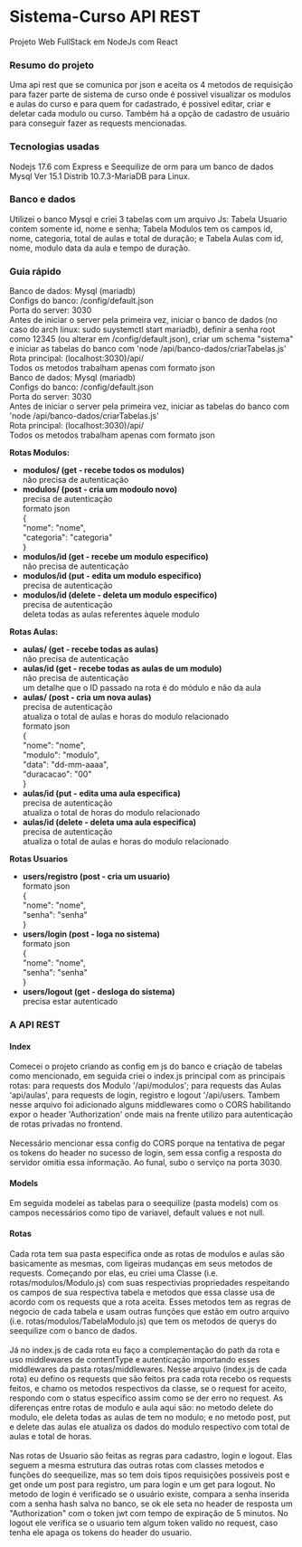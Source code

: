 # Sistema-Curso API REST
Projeto Web FullStack em NodeJs com React

### Resumo do projeto
Uma api rest que se comunica por json e aceita os 4 metodos de requisição para fazer parte de sistema de curso onde é possivel visualizar os modulos e aulas do curso e para quem for cadastrado, é possivel editar, criar e deletar cada modulo ou curso. Também há a opção de cadastro de usuário para conseguir fazer as requests mencionadas.

### Tecnologias usadas
Nodejs 17.6 com Express e Seequilize de orm para um banco de dados Mysql Ver 15.1 Distrib 10.7.3-MariaDB para Linux.

### Banco e dados
Utilizei o banco Mysql e criei 3 tabelas com um arquivo Js: Tabela Usuario contem somente id, nome e senha; Tabela Modulos tem os campos id, nome, categoria, total de aulas e total de duração; e Tabela Aulas com id, nome, modulo data da aula e tempo de duração.

### Guia rápido
Banco de dados: Mysql (mariadb) <br/>
Configs do banco: /config/default.json <br/>
Porta do server: 3030 <br/>
Antes de iniciar o server pela primeira vez, iniciar o banco de dados (no caso do arch linux: sudo suystemctl start mariadb), definir a senha root como 12345 (ou alterar em /config/default.json), criar um schema "sistema" e iniciar as tabelas do banco com 'node /api/banco-dados/criarTabelas.js' <br/>
Rota principal: (localhost:3030)/api/ <br/>
Todos os metodos trabalham apenas com formato json <br/>
Banco de dados: Mysql (mariadb) <br/>
Configs do banco: /config/default.json <br/>
Porta do server: 3030 <br/>
Antes de iniciar o server pela primeira vez, iniciar as tabelas do banco com 'node /api/banco-dados/criarTabelas.js' <br/>
Rota principal: (localhost:3030)/api/ <br/>
Todos os metodos trabalham apenas com formato json <br/>

**Rotas Modulos:**
- **modulos/ (get - recebe todos os modulos)** <br/>
não precisa de autenticação
- **modulos/ (post - cria um modoulo novo)** <br/>
precisa de autenticação <br/>
formato json  <br/>
{ <br/>
    "nome": "nome", <br/>
    "categoria": "categoria" <br/>
}
- **modulos/id (get - recebe um modulo especifico)** <br/>
não precisa de autenticação
- **modulos/id (put - edita um modulo especifico)** <br/>
precisa de autenticação
- **modulos/id (delete - deleta um modulo especifico)**<br/>
precisa de autenticação <br/>
deleta todas as aulas referentes àquele modulo

**Rotas Aulas:**
- **aulas/ (get - recebe todas as aulas)** <br/>
não precisa de autenticação
- **aulas/id (get - recebe todas as aulas de um modulo)** <br/>
não precisa de autenticação <br/>
um detalhe que o ID passado na rota é do módulo e não da aula
- **aulas/ (post - cria um nova aulas)** <br/>
precisa de autenticação <br/>
atualiza o total de aulas e horas do modulo relacionado <br/>
formato json <br/> 
{ <br/>
    "nome": "nome", <br/> 
    "modulo": "modulo", <br/> 
    "data": "dd-mm-aaaa", <br/>
    "duracacao": "00" <br/>
} <br/>
- **aulas/id (put - edita uma aula especifica)** <br/>
precisa de autenticação <br/>
atualiza o total de horas do modulo relacionado
- **aulas/id (delete - deleta uma aula especifica)** <br/>
precisa de autenticação <br/>
atualiza o total de aulas e horas do modulo relacionado

**Rotas Usuarios**
- **users/registro (post - cria um usuario)** <br/>
formato json <br/>
{ <br/>
    "nome": "nome", <br/>
    "senha": "senha" <br/>
} <br/>
- **users/login (post - loga no sistema)** <br/>
formato json <br/>
{ <br/>
    "nome": "nome", <br/>
    "senha": "senha" <br/>
} <br/>
- **users/logout (get - desloga do sistema)** <br/>
precisa estar autenticado



### A API REST
#### Index
Comecei o projeto criando as config em js do banco e criação de tabelas como mencionado, em seguida criei o index.js principal com as principais rotas: para requests dos Modulo '/api/modulos'; para requests das Aulas 'api/aulas', para requests de login, registro e logout '/api/users. Tambem nesse arquivo foi adicionado alguns middlewares como o CORS habilitando expor o header 'Authorization' onde mais na frente utilizo para autenticação de rotas privadas no frontend. <br/> <br/> Necessário mencionar essa config do CORS porque na tentativa de pegar os tokens do header no sucesso de login, sem essa config a resposta do servidor omitia essa informação. Ao funal, subo o serviço na porta 3030.

#### Models
Em seguida modelei as tabelas para o seequilize (pasta models) com os campos necessários como tipo de variavel, default values e not null.

#### Rotas
Cada rota tem sua pasta especifica onde as rotas de modulos e aulas são basicamente as mesmas, com ligeiras mudanças em seus metodos de requests. Começando por elas, eu criei uma Classe (i.e. rotas/modulos/Modulo.js) com suas respectivias propriedades respeitando os campos de sua respectiva tabela e metodos que essa classe usa de acordo com os requests que a rota aceita. Esses metodos tem as regras de negocio de cada tabela e usam outras funções que estão em outro arquivo (i.e. rotas/modulos/TabelaModulo.js) que tem os metodos de querys do seequilize com o banco de dados. <br/> <br/>
Já no index.js de cada rota eu faço a complementação do path da rota e uso middlewares de contentType e autenticação importando esses middlewares da pasta rotas/middlewares. Nesse arquivo (index.js de cada rota) eu defino os requests que são feitos pra cada rota recebo os requests feitos, e chamo os metodos respectivos da classe, se o request for aceito, respondo com o status especifico assim como se der erro no request. As diferenças entre rotas de modulo e aula aqui são: no metodo delete do modulo, ele deleta todas as aulas de tem no modulo; e no metodo post, put e delete das aulas ele atualiza os dados do modulo respectivo com total de aulas e total de horas. <br/> <br/>
Nas rotas de Usuario são feitas as regras para cadastro, login e logout. Elas seguem a mesma estrutura das outras rotas com classes metodos e funções do seequeilize, mas so tem dois tipos requisições possiveis post e get onde um post para registro, um para login e um get para logout. No metodo de login é verificado se o usuário existe, compara a senha inserida com a senha hash salva no banco, se ok ele seta no header de resposta um "Authorization" com o token jwt com tempo de expiração de 5 minutos. No logout ele verifica se o usuario tem algum token valido no request, caso tenha ele apaga os tokens do header do usuario.
